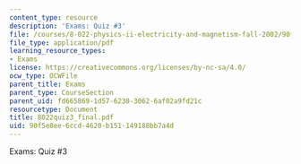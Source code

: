 ```yaml
---
content_type: resource
description: 'Exams: Quiz #3'
file: /courses/8-022-physics-ii-electricity-and-magnetism-fall-2002/90f5e8ee6ccd4620b151149188bb7a4d_8022quiz3_final.pdf
file_type: application/pdf
learning_resource_types:
- Exams
license: https://creativecommons.org/licenses/by-nc-sa/4.0/
ocw_type: OCWFile
parent_title: Exams
parent_type: CourseSection
parent_uid: fd665869-1d57-6230-3062-6af02a9fd21c
resourcetype: Document
title: 8022quiz3_final.pdf
uid: 90f5e8ee-6ccd-4620-b151-149188bb7a4d
---
```

Exams: Quiz #3
